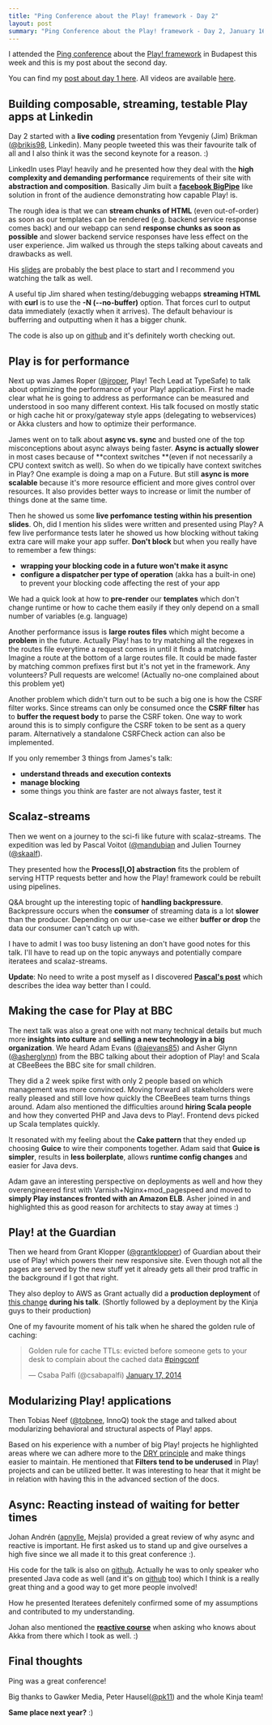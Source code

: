 ```yaml
--- 
title: "Ping Conference about the Play! framework - Day 2"
layout: post
summary: "Ping Conference about the Play! framework - Day 2, January 16-17 2014 @ Budapest, Hungary" 
---
```


I attended the [Ping conference](http://www.ping-conf.com/) about the [Play! framework](http://www.playframework.com/) in Budapest this week and this is my post about the second day.

You can find my [post about day 1 here](/ping-conf-day-1/). All videos are available [here](http://www.ping-conf.com/).

## Building composable, streaming, testable Play apps at Linkedin

Day 2 started with a **live coding** presentation from Yevgeniy (Jim) Brikman ([@brikis98](https://twitter.com/brikis98), Linkedin). Many people tweeted this was their favourite talk of all and I also think it was the second keynote for a reason. :)

LinkedIn uses Play! heavily and he presented how they deal with the **high complexity and demanding performance** requirements of their site with **abstraction and composition**. Basically Jim built a **[facebook BigPipe](https://www.facebook.com/note.php?note_id=389414033919)** like solution in front of the audience demonstrating how capable Play! is.

The rough idea is that we can **stream chunks of HTML** (even out-of-order) as soon as our templates can be rendered (e.g. backend service response comes back) and our webapp can send **response chunks as soon as possible** and slower backend service responses have less effect on the user experience. Jim walked us through the steps talking about caveats and drawbacks as well.

His [slides](http://www.slideshare.net/brikis98/composable-and-streamable-play-apps) are probably the best place to start and I recommend you watching the talk as well.

A useful tip Jim shared when testing/debugging webapps **streaming HTML** with **curl** is to use the **-N (--no-buffer)** option. That forces curl to output data immediately (exactly when it arrives). The default behaviour is bufferring and outputting when it has a bigger chunk.

The code is also up on [github](https://github.com/brikis98/ping-play) and it's definitely worth checking out.

## Play is for performance

Next up was James Roper ([@jroper](https://twitter.com/jroper), Play! Tech Lead at TypeSafe) to talk about optimizing the performance of your Play! application. First he made clear what he is going to address as performance can be measured and understood in soo many different context. His talk focused on mostly static or high cache hit or proxy/gateway style apps (delegating to webservices) or Akka clusters and how to optimize their performance.

James went on to talk about **async vs. sync** and busted one of the top misconceptions about async always being faster. **Async is actually slower** in most cases because of **context switches **(even if not necessarily a CPU context switch as well). So when do we tipically have context switches in Play? One example is doing a map on a Future. But still **async is more scalable** because it's more resource efficient and more gives control over resources. It also provides better ways to increase or limit the number of things done at the same time.

Then he showed us some **live perfomance testing within his presention slides**. Oh, did I mention his slides were written and presented using Play? A few live performance tests later he showed us how blocking without taking extra care will make your app suffer. **Don't block** but when you really have to remember a few things:

* **wrapping your blocking code in a future won't make it async**
* **configure a dispatcher per type of operation** (akka has a built-in one) to prevent your blocking code affecting the rest of your app

We had a quick look at how to **pre-render** our **templates** which don't change runtime or how to cache them easily if they only depend on a small number of variables (e.g. language)

Another performance issus is **large routes files** which might become a **problem** in the future. Actually Play! has to try matching all the regexes in the routes file everytime a request comes in until it finds a matching. Imagine a route at the bottom of a large routes file. It could be made faster by matching common prefixes first but it's not yet in the framework. Any volunteers? Pull requests are welcome! (Actually no-one complained about this problem yet)

Another problem which didn't turn out to be such a big one is how the CSRF filter works. Since streams can only be consumed once the **CSRF filter** has to **buffer the request body** to parse the CSRF token. One way to work around this is to simply configure the CSRF token to be sent as a query param. Alternatively a standalone CSRFCheck action can also be implemented.

If you only remember 3 things from James's talk:

* **understand threads and execution contexts**
* **manage blocking**
* some things you think are faster are not always faster, test it


## Scalaz-streams

Then we went on a journey to the sci-fi like future with scalaz-streams. The expedition was led by Pascal Voitot ([@mandubian](https://twitter.com/mandubian) and Julien Tourney ([@skaalf](https://twitter.com/skaalf)).

They presented how the **Process[I,O] abstraction** fits the problem of serving HTTP requests better and how the Play! framework could be rebuilt using pipelines. 

Q&A brought up the interesting topic of **handling backpressure**. Backpressure occurs when the **consumer** of streaming data is a lot **slower** than the producer. Depending on our use-case we either **buffer or drop** the data our consumer can't catch up with.

I have to admit I was too busy listening an don't have good notes for this talk. I'll have to read up on the topic anyways and potentially compare iteratees and scalaz-streams.

**Update**: No need to write a post myself as I discovered **[Pascal's post](http://mandubian.com/2013/08/21/playztream/)** which describes the idea way better than I could.



## Making the case for Play at BBC

The next talk was also a great one with not many technical details but much more **insights into culture** and **selling a new technology in a big organization**. We heard Adam Evans ([@ajevans85](https://twitter.com/ajevans85)) and Asher Glynn ([@asherglynn](https://twitter.com/asherglynn)) from the BBC talking about their adoption of Play! and Scala at CBeeBees the BBC site for small children. 

They did a 2 week spike first with only 2 people based on which management was more convinced. Moving forward all stakeholders were really pleased and still love how quickly the CBeeBees team turns things around. Adam also mentioned the difficulties around **hiring Scala people** and how they converted PHP and Java devs to Play!. Frontend devs picked up Scala templates quickly.

It resonated with my feeling about the **Cake pattern** that they ended up choosing **Guice** to wire their components together. Adam said that **Guice is simpler**, results in **less boilerplate**, allows **runtime config changes** and easier for Java devs.

Adam gave an interesting perspective on deployments as well and how they overengineered first with Varnish+Nginx+mod_pagespeed and moved to **simply Play instances fronted with an Amazon ELB**. Asher joined in and highlighted this as good reason for architects to stay away at times :)

## Play! at the Guardian

Then we heard from Grant Klopper ([@grantklopper](https://twitter.com/grantklopper)) of Guardian about their use of Play! which powers their new responsive site. Even though not all the pages are served by the new stuff yet it already gets all their prod traffic in the background if I got that right.

They also deploy to AWS as Grant actually did a **production deployment** of [this change](https://github.com/guardian/frontend/pull/2759) **during his talk**. (Shortly followed by a deployment by the Kinja guys to their production)

One of my favourite moment of his talk when he shared the golden rule of caching:

<blockquote class="twitter-tweet" lang="en"><p>Golden rule for cache TTLs: evicted before someone gets to your desk to complain about the cached data <a href="https://twitter.com/search?q=%23pingconf&amp;src=hash">#pingconf</a></p>&mdash; Csaba Palfi (@csabapalfi) <a href="https://twitter.com/csabapalfi/statuses/424186217156997120">January 17, 2014</a></blockquote>
<script async src="//platform.twitter.com/widgets.js" charset="utf-8"></script>

## Modularizing Play! applications

Then Tobias Neef ([@tobnee](https://twitter.com/tobnee), InnoQ) took the stage and talked about modularizing behavioral and structural aspects of Play! apps.

Based on his experience with a number of big Play! projects he highlighted areas where we can adhere more to the [DRY principle](http://en.wikipedia.org/wiki/Don't_repeat_yourself) and make things easier to maintain. He mentioned that **Filters tend to be underused** in Play! projects and can be utilized better. It was interesting to hear that it might be in relation with having this in the advanced section of the docs.

## Async: Reacting instead of waiting for better times

Johan Andrén ([apnylle](https://twitter.com/apnylle), Mejsla) provided a great review of why async and reactive is important. He first asked us to stand up and give ourselves a high five since we all made it to this great conference :).

His code for the talk is also on [github](https://github.com/johanandren/ping-conf-scala). Actually he was to only speaker who presented Java code as well (and it's on [github](https://github.com/johanandren/ping-conf-scala) too) which I think is a really great thing and a good way to get more people involved!

How he presented Iteratees defenitely confirmed some of my assumptions and contributed to my understanding.

Johan also mentioned the **[reactive course](https://class.coursera.org/reactive-001)** when asking who knows about Akka from there which I took as well. :)

## Final thoughts

Ping was a great conference! 

Big thanks to Gawker Media, Peter Hausel([@pk11](https://twitter.com/pk11)) and the whole Kinja team! 

**Same place next year?** :)








